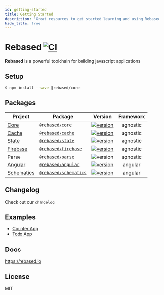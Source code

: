 ```yaml
---
id: getting-started
title: Getting Started
description: 'Great resources to get started learning and using Rebased'
hide_title: true
---
```


# Rebased [![CI](https://github.com/stewwan/rebased/workflows/CI/badge.svg)](https://github.com/stewwan/rebased/actions)

**Rebased** is a powerful toolchain for building javascript applications

## Setup

```bash
$ npm install --save @rebased/core
```

## Packages

| Project                                     | Package                                                                    | Version                                                                                                                      | Framework |
| ------------------------------------------- | -------------------------------------------------------------------------- | ---------------------------------------------------------------------------------------------------------------------------- | :-------: |
| [Core](https://rebased.io/core)             | [`@rebased/core`](https://www.npmjs.com/package/@rebased/core)             | [![version](https://img.shields.io/npm/v/@rebased/core/latest.svg)](https://www.npmjs.com/package/@rebased/core)             | agnostic  |
| [Cache](https://rebased.io/cache)           | [`@rebased/cache`](https://www.npmjs.com/package/@rebased/cache)           | [![version](https://img.shields.io/npm/v/@rebased/cache/latest.svg)](https://www.npmjs.com/package/@rebased/cache)           | agnostic  |
| [State](https://rebased.io/state)           | [`@rebased/state`](https://www.npmjs.com/package/@rebased/state)           | [![version](https://img.shields.io/npm/v/@rebased/state/latest.svg)](https://www.npmjs.com/package/@rebased/state)           | agnostic  |
| [Firebase](https://rebased.io/firebase)     | [`@rebased/firebase`](https://www.npmjs.com/package/@rebased/firebase)     | [![version](https://img.shields.io/npm/v/@rebased/firebase/latest.svg)](https://www.npmjs.com/package/@rebased/firebase)     | agnostic  |
| [Parse](https://rebased.io/parse)           | [`@rebased/parse`](https://www.npmjs.com/package/@rebased/parse)           | [![version](https://img.shields.io/npm/v/@rebased/parse/latest.svg)](https://www.npmjs.com/package/@rebased/parse)           | agnostic  |
| [Angular](https://rebased.io/angular)       | [`@rebased/angular`](https://www.npmjs.com/package/@rebased/angular)       | [![version](https://img.shields.io/npm/v/@rebased/angular/latest.svg)](https://www.npmjs.com/package/@rebased/angular)       |  angular  |
| [Schematics](https://rebased.io/schematics) | [`@rebased/schematics`](https://www.npmjs.com/package/@rebased/schematics) | [![version](https://img.shields.io/npm/v/@rebased/schematics/latest.svg)](https://www.npmjs.com/package/@rebased/schematics) |  angular  |

## Changelog

Check out our [`changelog`](/CHANGELOG.md)

## Examples

- [Counter App](/projects/apps/counter)
- [Todo App](/projects/apps/todo)

## Docs

https://rebased.io

## License

MIT

